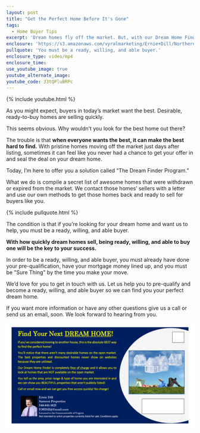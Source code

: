```yaml
---
layout: post
title: "Get the Perfect Home Before It's Gone"
tags:
  - Home Buyer Tips
excerpt: 'Dream homes fly off the market. But, with our Dream Home Finder Program, we can help you find yours sooner than you think.'
enclosure: 'https://s3.amazonaws.com/vyralmarketing/Ernie+Dill/Northern+Virginia+Real+Estate+Team+Are+you+ready%2C+willing%2C+and+able.mp4'
pullquote: 'You must be a ready, willing, and able buyer.'
enclosure_type: video/mp4
enclosure_time:
use_youtube_image: true
youtube_alternate_image:
youtube_code: 33tQPluBRPc
---
```



{% include youtube.html %}

As you might expect, buyers in today’s market want the best. Desirable, ready-to-buy homes are selling quickly.

This seems obvious. Why wouldn’t you look for the best home out there?

The trouble is that **when everyone wants the best, it can make the best hard to find.** With pristine homes moving off the market just days after listing, sometimes it can feel like you never had a chance to get your offer in and seal the deal on your dream home.

Today, I’m here to offer you a solution called “The Dream Finder Program.”

What we do is compile a secret list of awesome homes that were withdrawn or expired from the market. We contact those homes’ sellers with a letter and use our own methods to get those homes back and ready to sell for buyers like you.

{% include pullquote.html %}

The condition is that if you’re looking for your dream home and want us to help, you must be a ready, willing, and able buyer.

**With how quickly dream homes sell, being ready, willing, and able to buy one will be the key to your success.**

In order to be a ready, willing, and able buyer, you must already have done your pre-qualification, have your mortgage money lined up, and you must be "Sure Thing" by the time you make your move.

We’d love for you to get in touch with us. Let us help you to pre-qualify and become a ready, willing, and able buyer so we can find you your perfect dream home.

If you want more information or have any other questions give us a call or send us an email, soon. We look forward to hearing from you.

![](/uploads/versions/edill-dream---x----2120-1192x---.jpg)